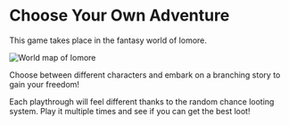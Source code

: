 # Choose Your Own Adventure  

This game takes place in the fantasy world of Iomore.  

![World map of Iomore](https://github.com/KStew1017/Choose-Your-Own-Adventure-Game/blob/main/Iomore4K.jpg)  

Choose between different characters and embark on a branching story to gain your freedom!  

Each playthrough will feel different thanks to the random chance looting system. Play it multiple times and see if you can get the best loot!  
